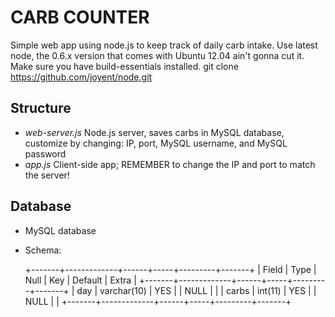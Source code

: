 # CARB COUNTER

Simple web app using node.js to keep track of daily carb intake.  Use latest node, the 0.6.x version that comes with Ubuntu 12.04 ain't gonna cut it. Make sure you have build-essentials installed. 
    git clone https://github.com/joyent/node.git

## Structure

- _web-server.js_ Node.js server, saves carbs in MySQL database, customize by changing: IP, port, MySQL username, and MySQL password
- _app.js_ Client-side app; REMEMBER to change the IP and port to match the server!

## Database
- MySQL database
- Schema:

    +-------+-------------+------+-----+---------+-------+
    | Field | Type        | Null | Key | Default | Extra |
    +-------+-------------+------+-----+---------+-------+
    | day   | varchar(10) | YES  |     | NULL    |       |
    | carbs | int(11)     | YES  |     | NULL    |       |
    +-------+-------------+------+-----+---------+-------+

